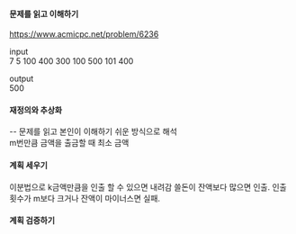 #### 문제를 읽고 이해하기
https://www.acmicpc.net/problem/6236

input</br>
7 5
100
400
300
100
500
101
400

output</br>
500

#### 재정의와 추상화<br>
-- 문제를 읽고 본인이 이해하기 쉬운 방식으로 해석<br>
m번만큼 금액을 출금할 때 최소 금액

#### 계획 세우기<br>
이분법으로 k금액만큼을 인출 할 수 있으면 내려감
쓸돈이 잔액보다 많으면 인출. 인출횟수가 m보다 크거나 잔액이 마이너스면 실패.

#### 계획 검증하기
